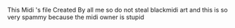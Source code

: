 This Midi 's file Created By all me so do not steal blackmidi art
and this is so very spammy because the midi owner is stupid
